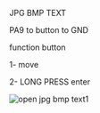 JPG BMP TEXT

PA9 to button to GND

function button

1- move

2- LONG PRESS enter

![open jpg bmp text1](https://github.com/user-attachments/assets/15e87b4a-692c-4352-ab27-663baac7d7a9)
